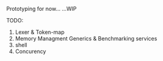 Prototyping for now...
...WIP

TODO:
1. Lexer & Token-map
2. Memory Managment Generics & Benchmarking services
3. shell
4. Concurency
